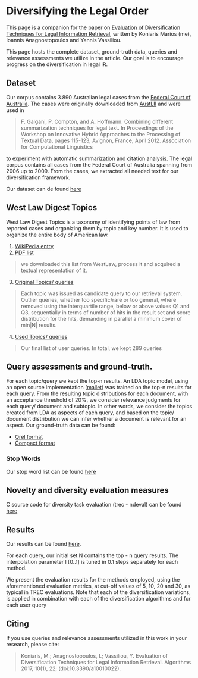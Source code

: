 # Diversifying the Legal Order

This page is a companion for the paper on [Evaluation of Diversification Techniques for Legal Information Retrieval](http://www.mdpi.com/1999-4893/10/1/22), written by Koniaris Marios (me), Ioannis Anagnostopoulos and Yannis Vassiliou. 

This page hosts the complete dataset, ground-truth data, queries and relevance assessments we utilize in the article. Our goal is to encourage progress on the diversification in legal IR.

## Dataset

Our corpus contains 3.890 Australian legal cases from the [Federal Court of Australia](http://www.fedcourt.gov.au). The cases were originally downloaded from [AustLII](http://www.austlii.edu.au) and were used in 
> F. Galgani, P. Compton, and A. Hoffmann. Combining different summarization techniques for legal text. In Proceedings of the Workshop on Innovative Hybrid Approaches to the Processing of Textual Data, pages 115-123, Avignon, France, April 2012. Association for Computational Linguistics

to experiment with automatic summarization and citation analysis. The legal corpus contains all cases from the Federal Court of Australia spanning from 2006 up to 2009. From the cases, we extracted all needed text for our diversification framework.

Our dataset can de found [here](https://archive.ics.uci.edu/ml/datasets/Legal+Case+Reports)

## West Law Digest Topics

West Law Digest Topics is a taxonomy of identifying points of law from reported cases and organizing them by topic and key number. It is used to organize the entire body of American law.

1. [WikiPedia entry](https://en.wikipedia.org/wiki/West_American_Digest_System)
2. [PDF list](https://info.legalsolutions.thomsonreuters.com/documentation/westlaw/wlawdoc/wlres/keynmb06.pdf) 

 > we downloaded this list from WestLaw, process it and acquired a textual representation of it.

3. [Original Topics/ queries](https://github.com/mkoniari/LegalDivEval/blob/master/westlaw.txt)

 > Each topic was issued as candidate query to our retrieval system. Outlier queries, whether too specific/rare or too general, where removed using the interquartile range, below or above values Q1 and Q3, sequentially in terms of number of hits in the result set and score distribution for the hits, demanding in parallel a minimum cover of min|N| results.

4. [Used Topics/ queries](https://github.com/mkoniari/LegalDivEval/blob/master/QUERIES.txt) 
 > Our final list of user queries. In total, we kept 289 queries

## Query assessments and ground-truth.

For each topic/query we kept the top-n results. An LDA topic model, using an open source implementation ([mallet](http://mallet.cs.umass.edu/)) was trained on the top-n results for each query. From the resulting topic distributions for each document, with an acceptance threshold of 20%, we consider relevance judgments for each query/ document and subtopic. In other words, we consider the topics created from LDA as aspects of each query, and based
on the topic/ document distribution we can infer whether a document is relevant for an aspect. Our ground-truth data can be found:
* [Qrel format](https://github.com/mkoniari/LegalDivEval/blob/master/qrels.txt)
* [Compact format](https://github.com/mkoniari/LegalDivEval/blob/master/aspects.txt)

### Stop Words
Our stop word list can be found [here](https://github.com/mkoniari/LegalDivEval/blob/master/stopwords.en)
## Novelty and diversity evaluation measures
C source code for diversity task evaluation (trec - ndeval) can be found [here](http://trec.nist.gov/data/web/09/ndeval.c)

## Results
Our results can be found  [here](https://github.com/mkoniari/LegalDivEval/tree/master/results). 

For each query, our initial set N contains the top - n query results.  The interpolation parameter l [0..1] is tuned in 0.1 steps separately for each method. 

We present the evaluation results for the methods employed, using the aforementioned evaluation metrics, at cut-off values of 5, 10, 20 and 30, as typical in TREC evaluations. Note that each of the diversification variations, is applied in combination with each of the diversification algorithms and for each user query

## Citing 

If you use queries and relevance assessments utilized in this work in your research, please cite:
>Koniaris, M.; Anagnostopoulos, I.; Vassiliou, Y. Evaluation of Diversification Techniques for Legal Information Retrieval. Algorithms 2017, 10(1), 22;  (doi:10.3390/a10010022).
